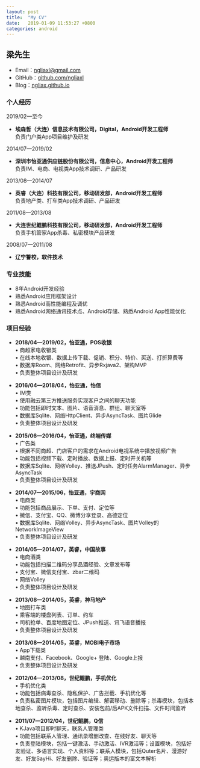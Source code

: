 ```yaml
---
layout: post
title:  "My CV"
date:   2019-01-09 11:53:27 +0800
categories: android
---
```


##	梁先生
-	Email：[ngliaxl@gmail.com](mailTo:ngliax@gmail.com)
-	GitHub：[github.com/ngliaxl](https://github.com/ngliaxl)
-	Blog：[ngliax.github.io](https://ngliaxl.github.io)
 
###	个人经历 
2019/02—至今  
- 	**埃森哲（大连）信息技术有限公司，Digital，Android开发工程师**  
负责门户类App项目维护及研发 

2014/07—2019/02
-	**深圳市怡亚通供应链股份有限公司，信息中心，Android开发工程师**  
负责IM、电商、电视类App技术调研、产品研发

2013/08—2014/07
-	**英睿（大连）科技有限公司，移动研发部，Android开发工程师**  
负责地产类、打车类App技术调研、产品研发

2011/08—2013/08
-	**大连世纪鲲鹏科技有限公司，移动研发部，Android开发工程师**  
负责手机管家App杀毒、私密模块产品研发

2008/07—2011/08
-	**辽宁警校，软件技术**


###	专业技能
-	8年Android开发经验  
-	熟悉Android应用框架设计  
-	熟悉Android高性能编程及调优  
-	熟悉Android网络通讯技术点、Android存储、熟悉Android App性能优化

###	项目经验
-	**2018/04—2019/02，怡亚通，POS收银**  
• 商超家电收银类  
• 在线本地收银、数据上传下载、促销、积分、特价、买送、打折算费等  
• 数据库Room、网络Retrofit、异步Rxjava2、架构MVP  
• 负责整体项目设计及研发

-	**2016/04—2018/04，怡亚通，怡信**  
• IM类  
• 使用融云第三方推送服务实现客户之间的聊天功能  
• 功能包括即时文本、图片、语音消息、群组、聊天室等    
• 数据库Sqlite、网络HttpClient、异步AsyncTask、图片Glide  
• 负责整体项目设计及研发

-	**2015/06—2016/04，怡亚通，终端传媒**  
• 广告类  
• 根据不同商超、门店客户的需求在Android电视系统中播放视频广告  
• 功能包括视频下载、定时播放、数据上报、定时开关机等  
• 数据库Sqlite、网络Volley、推送JPush、定时任务AlarmManager、异步AsyncTask  
• 负责整体项目设计及研发

-	**2014/07—2015/06，怡亚通，宇商网**    
• 电商类  
• 功能包括商品展示、下单、支付、定位等  
• 微信、支付宝、QQ、微博分享登录、高德定位  
• 数据库Sqlite、网络Volley、异步AsyncTask、图片Volley的NetworkImageView  
• 负责整体项目设计及研发


-	**2014/05—2014/07，英睿，中国故事**  
• 电商酒类  
• 功能包括扫描二维码分享品酒经验、文章发布等  
• 支付宝、微信支付宝、zbar二维码  
• 网络Volley  
• 负责整体项目设计及研发


-	**2013/08—2014/05，英睿，神马地产**  
• 地图打车类   
• 乘客端的楼盘列表、订单、约车  
• 司机抢单、百度地图定位、JPush推送、讯飞语音播报  
• 负责整体项目设计及研发


-	**2013/08—2014/05，英睿，MOBI电子市场**  
• App下载类    
• 越南支付、Facebook、Google+ 登陆、Google上报  
• 负责整体项目设计及研发


-	**2012/04—2013/08，世纪鲲鹏，手机优化**  
• 手机优化类    
• 功能包括病毒查杀、隐私保护、广告拦截、手机优化等  
• 负责私密图片模块，包括图片编辑、解密移动、删除等；杀毒模块，包括本地查杀、监听杀毒、定时查杀、安装包前/后APK文件扫描、文件时间监听

-	**2011/07—2012/04，世纪鲲鹏，Q信**    
• KJava项目即时聊天，联系人管理类  
• 功能包括联系人管理、通讯录增删改查、在线好友、聊天等  
• 负责登陆模块，包括一键激活、手动激活、IVR激活等；设置模块，包括好友验证、多语言实现、个人资料等；联系人模块，包括Quter名片、漫游好友、好友SayHi、好友删除、验证等；奥运版本的富文本解析
